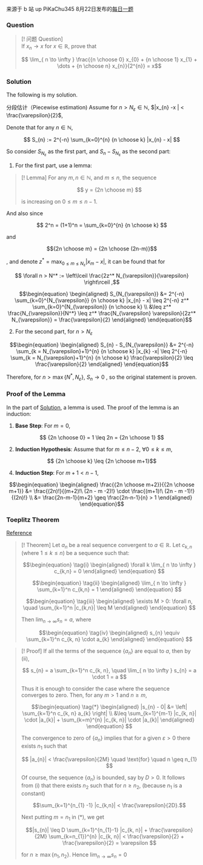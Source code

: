 来源于 b 站 up PiKaChu345 8月22日发布的[每日一题](https://b23.tv/pmTwi1w)
### Question
> [! 问题 Question]  
> If $x_{n} \to x$ for $x \in \mathbb{R}$,  prove that
>
> $$ \lim_{ n \to \infty } \frac{{n \choose 0} x_{0} + {n \choose 1} x_{1} + \dots + {n \choose n} x_{n}}{2^{n}}  = x$$

### Solution
The following is my solution.

分段估计（Piecewise estimation)
Assume for $n > N_{\varepsilon} \in \mathbb{N}$,  $|x_{n} -x | < \frac{\varepsilon}{2}$,

Denote that for any $n \in \mathbb{N}$, 

$$ S_{n} := 2^{-n} \sum_{k=0}^{n} {n \choose k} |x_{n} - x| $$

So consider $S_{N_{\varepsilon}}$ as the first part, and $S_{n} - S_{N_{\varepsilon}}$ as the second part:
1. For the first part, use a lemma:
> [! Lemma]
> For any $m, n \in \mathbb{N}$, and $m \leq n$, the sequence
> 
> $$ y = {2n \choose m} $$
> 
> is increasing on $0 \leq m \leq n-1$.

And also since 

$$ 2^n = (1+1)^n = \sum_{k=0}^{n} {n \choose k} $$

 and 
 
 $${2n \choose m} = {2n \choose (2n-m)}$$
 
 , and denote $z^* = \max_{0 \leq m \leq N_{\varepsilon}} |x_{m}-x|$, it can be found that for 

$$ \forall n > N^* := \left\lceil \frac{2z^* N_{\varepsilon}}{\varepsilon}  \right\rceil ,$$

```math
\begin{equation}
\begin{aligned}
S_{N_{\varepsilon}} &= 2^{-n} \sum_{k=0}^{N_{\varepsilon}} {n \choose k} |x_{n} - x| \leq 2^{-n} z^* \sum_{k=0}^{N_{\varepsilon}} {n \choose k} \\ 
&\leq z^*  \frac{N_{\varepsilon}}{N^*} \leq z^* \frac{N_{\varepsilon} \varepsilon}{2z^* N_{\varepsilon}} = \frac{\varepsilon}{2}
\end{aligned}
\end{equation}
```

2. For the second part, for $n > N_{\varepsilon}$

```math
\begin{equation} \begin{aligned} S_{n} - S_{N_{\varepsilon}} &= 2^{-n} \sum_{k = N_{\varepsilon}+1}^{n} {n \choose k} |x_{k} -x| \leq 2^{-n} \sum_{k = N_{\varepsilon}+1}^{n} {n \choose k} \frac{\varepsilon}{2} \leq \frac{\varepsilon}{2}  \end{aligned} \end{equation}
```

Therefore, for $n > \max \{N^*, N_{\varepsilon}\}$, $S_{n} \to 0$ , so the original statement is proven.

### Proof of the Lemma
In the part of [Solution](#Solution), a lemma is used. The proof of the lemma is an induction:
1. **Base Step**: For $m=0$,
  
$$ {2n \choose 0} = 1 \leq 2n = {2n \choose 1} $$

2. **Induction Hypothesis**: 
	 Assume that for $m \leq n-2$, $\forall 0 \leq k \leq m$,

$$ {2n \choose k} \leq  {2n \choose m+1}$$

4. **Induction Step**:
	 For $m+1 < n-1$,
```math
\begin{equation}
\begin{aligned}
\frac{{2n \choose m+2}}{{2n \choose m+1}}  &= \frac{(2n)!}{(m+2)!\ (2n - m -2)!} \cdot \frac{(m+1)!\ (2n - m -1)!}{(2n)!} \\
&= \frac{2n-m-1}{m+2} \geq \frac{2n-n-1}{n} > 1
\end{aligned}
\end{equation}
```

### Toeplitz Theorem
[Reference](https://math.stackexchange.com/questions/2514778/toeplitz-theorem)
>[! Theorem]
>Let $a_{n}$ be a real sequence convergent to $a \in \mathbb{R}$. Let $c_{k, n}$ (where $1 \leq k \leq n$) be a sequence such that:
>```math
> \begin{equation} \tag{i}
> \begin{aligned}
> \forall k \lim_{ n \to \infty } c_{k,n} = 0
> \end{aligned}
> \end{equation} 
>```
>```math
> \begin{equation} \tag{ii}
> \begin{aligned}
> \lim_{ n \to \infty } \sum_{k=1}^n c_{k,n} = 1
> \end{aligned}
> \end{equation} 
>```
>```math
> \begin{equation} \tag{iii}
> \begin{aligned}
> \exists M > 0: \forall n, \quad \sum_{k=1}^n |c_{k,n}| \leq M
> \end{aligned}
> \end{equation} 
>```
> Then $\lim_{ n \to \infty } s_{n} = a$, where
>```math
> \begin{equation} \tag{iv}
> \begin{aligned}
> s_{n} \equiv \sum_{k=1}^n c_{k, n} \cdot a_{k}
> \end{aligned}
> \end{equation} 
>```

>[! Proof]
> If all the terms of the sequence $\{a_{n}\}$ are equal to $a$, then by $\mathrm{(ii)}$,
>
> $$ s_{n} = a \sum_{k=1}^n c_{k, n}, \quad \lim_{ n \to \infty } s_{n} = a \cdot 1 = a  $$
>
>  Thus it is enough to consider the case where the sequence converges to zero. 
>  Then, for any $m > 1$ and $n \geq m$,
>```math
> \begin{equation} \tag{*}
> \begin{aligned}
> |s_{n} - 0| &= \left| \sum_{k=1}^n c_{k, n} a_{k} \right| \\ 
> &\leq \sum_{k=1}^{m-1} |c_{k, n}| \cdot |a_{k}| + \sum_{k=m}^{n} |c_{k, n}| \cdot |a_{k}| 
> \end{aligned}
> \end{equation} 
>```
> The convergence to zero of $\{a_{n}\}$ implies that for a given $\varepsilon > 0$ there exists $n_{1}$ such that
>
> $$ |a_{n}| < \frac{\varepsilon}{2M} \quad \text{for} \quad n \geq n_{1} $$
>
> Of course, the sequence $\{a_{n}\}$ is bounded, say by $D > 0$. It follows from $\mathrm{(i)}$ that there exists $n_{2}$ such that for $n \geq n_{2}$, (because $n_{1}$ is a constant)
>
> $$\sum_{k=1}^{n_{1} -1} |c_{k,n}| < \frac{\varepsilon}{2D}.$$
>
> Next putting $m=n_{1}$ in $\mathrm{(*)}$, we get
>
> $$|s_{n}| \leq D \sum_{k=1}^{n_{1}-1} |c_{k, n}| + \frac{\varepsilon}{2M} \sum_{k=n_{1}}^{n} |c_{k, n}| < \frac{\varepsilon}{2} + \frac{\varepsilon}{2} = \varepsilon $$
>
> for  $n \geq \max\{n_{1}, n_{2}\}$. Hence $\lim_{ n \to \infty } s_{n} = 0$




